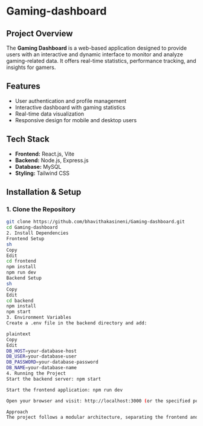 # Gaming-dashboard


## Project Overview
The **Gaming Dashboard** is a web-based application designed to provide users with an interactive and dynamic interface to monitor and analyze gaming-related data. It offers real-time statistics, performance tracking, and insights for gamers.

## Features
- User authentication and profile management
- Interactive dashboard with gaming statistics
- Real-time data visualization
- Responsive design for mobile and desktop users

## Tech Stack
- **Frontend:** React.js, Vite
- **Backend:** Node.js, Express.js
- **Database:** MySQL
- **Styling:** Tailwind CSS

## Installation & Setup

### **1. Clone the Repository**
```sh
git clone https://github.com/bhavithakasineni/Gaming-dashboard.git
cd Gaming-dashboard
2. Install Dependencies
Frontend Setup
sh
Copy
Edit
cd frontend
npm install
npm run dev
Backend Setup
sh
Copy
Edit
cd backend
npm install
npm start
3. Environment Variables
Create a .env file in the backend directory and add:

plaintext
Copy
Edit
DB_HOST=your-database-host
DB_USER=your-database-user
DB_PASSWORD=your-database-password
DB_NAME=your-database-name
4. Running the Project
Start the backend server: npm start

Start the frontend application: npm run dev

Open your browser and visit: http://localhost:3000 (or the specified port)

Approach
The project follows a modular architecture, separating the frontend and backend for scalability. The frontend is built with React and Vite for performance, while the backend is built using Node.js and Express with a MySQL database for data storage.


